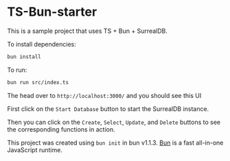 # TS-Bun-starter

This is a sample project that uses TS + Bun + SurrealDB. 

To install dependencies:

```bash
bun install
```

To run:

```bash
bun run src/index.ts 
```

The head over to `http://localhost:3000/` and you should see this UI 

First click on the `Start Database` button to start the SurrealDB instance.

Then you can click on the `Create`, `Select`, `Update`, and `Delete` buttons to see the corresponding functions in action. 

This project was created using `bun init` in bun v1.1.3. [Bun](https://bun.sh) is a fast all-in-one JavaScript runtime.


